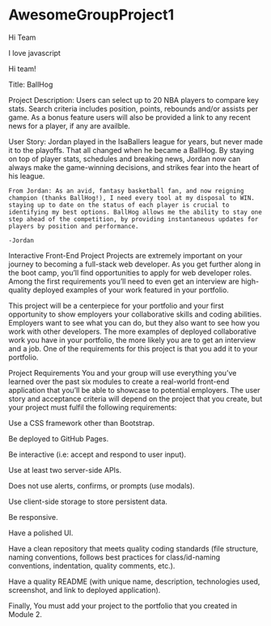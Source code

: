 # AwesomeGroupProject1

Hi Team

I love javascript 

Hi team! 

Title: BallHog

Project Description: Users can select up to 20 NBA players to compare key stats. Search criteria includes position, points, rebounds and/or assists per game. As a bonus feature users will also be provided a link to any recent news for a player, if any are availble.

User Story: Jordan played in the IsaBallers league for years, but never made it to the playoffs. That all changed when he became a BallHog. By staying on top of player stats, schedules and breaking news, Jordan now can always make the game-winning decisions, and strikes fear into the heart of his league. 

    From Jordan: As an avid, fantasy basketball fan, and now reigning champion (thanks BallHog!), I need every tool at my disposal to WIN. staying up to date on the status of each player is crucial to identifying my best options. BallHog allows me the ability to stay one step ahead of the competition, by providing instantaneous updates for players by position and performance.
                                                                               -Jordan
Interactive Front-End Project
Projects are extremely important on your journey to becoming a full-stack web developer. As you get further along in the boot camp, you’ll find opportunities to apply for web developer roles. Among the first requirements you’ll need to even get an interview are high-quality deployed examples of your work featured in your portfolio.

This project will be a centerpiece for your portfolio and your first opportunity to show employers your collaborative skills and coding abilities. Employers want to see what you can do, but they also want to see how you work with other developers. The more examples of deployed collaborative work you have in your portfolio, the more likely you are to get an interview and a job. One of the requirements for this project is that you add it to your portfolio.

Project Requirements
You and your group will use everything you’ve learned over the past six modules to create a real-world front-end application that you’ll be able to showcase to potential employers. The user story and acceptance criteria will depend on the project that you create, but your project must fulfil the following requirements:

Use a CSS framework other than Bootstrap.

Be deployed to GitHub Pages.

Be interactive (i.e: accept and respond to user input).

Use at least two server-side APIs.

Does not use alerts, confirms, or prompts (use modals).

Use client-side storage to store persistent data.

Be responsive.

Have a polished UI.

Have a clean repository that meets quality coding standards (file structure, naming conventions, follows best practices for class/id-naming conventions, indentation, quality comments, etc.).

Have a quality README (with unique name, description, technologies used, screenshot, and link to deployed application).

Finally, You must add your project to the portfolio that you created in Module 2.


